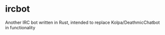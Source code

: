 # ircbot
Another IRC bot written in Rust, intended to replace Kolpa/DeathmicChatbot in functionality
